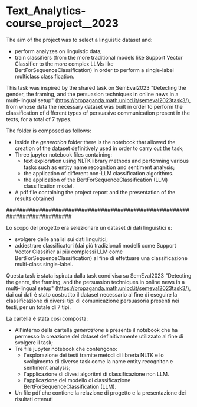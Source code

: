 # Text_Analytics-course_project__2023

The aim of the project was to select a linguistic dataset and:
- perform analyzes on linguistic data;
- train classifiers (from the more traditional models like Support Vector Classifier to the more complex LLMs like BertForSequenceClassification) in order to perform a single-label multiclass classification.

This task was inspired by the shared task on SemEval2023 "Detecting the gender, the framing, and the persuasion techniques in online news in a multi-lingual setup" (https://propaganda.math.unipd.it/semeval2023task3/), from whose data the necessary dataset was built in order to perform the classification of different types of persuasive communication present in the texts, for a total of 7 types.

The folder is composed as follows:
- Inside the _generation_ folder there is the notebook that allowed the creation of the dataset definitively used in order to carry out the task;
- Three jupyter notebook files containing:
    - text exploration using NLTK library methods and performing various tasks such as entity name recognition and sentiment analysis;
    - the application of different non-LLM classification algorithms.
    - the application of the BertForSequenceClassification (LLM) classification model.
- A pdf file containing the project report and the presentation of the results obtained

############################################################################

Lo scopo del progetto era selezionare un dataset di dati linguistici e:
- svolgere delle analisi sui dati linguitici;
- addestrare classificatori (dai più tradizionali modelli come Support Vector Classifier ai più complessi LLM come BertForSequenceClassification) al fine di effettuare una classificazione multi-class single-label.   

Questa task è stata ispirata dalla task condivisa su SemEval2023 "Detecting the genre, the framing, and the persuasion techniques in online news in a multi-lingual setup" (https://propaganda.math.unipd.it/semeval2023task3/), dai cui dati è stato costrutito il dataset necessario al fine di eseguire la classificazione di diversi tipi di comunicazione persuasoria presenti nei testi, per un totale di 7 tipi.

La cartella è stata così composta:
- All'interno della cartella _generazione_ è presente il notebook che ha permesso la creazione del dataset definitivamente utilizzato al fine di svolgere il task;
- Tre file jupyter notebook che contengono:
  - l'esplorazione dei testi tramite metodi di libreria NLTK e lo svolgimento di diverse task come la name entity recogniton e sentiment analysis;
  - l'applicazione di divesi algoritmi di classificazione non LLM.
  - l'applicazione del modello di classificazione BertForSequenceClassification (LLM).
- Un file pdf che contiene la relazione di progetto e la presentazione dei risultati ottenuti
